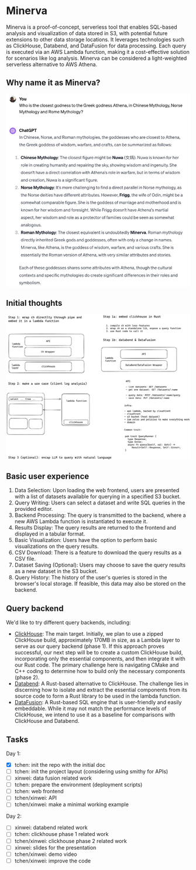 # Minerva

Minerva is a proof-of-concept, serverless tool that enables SQL-based analysis and visualization of data stored in S3, with potential future extensions to other data storage locations. It leverages technologies such as ClickHouse, Databend, and DataFusion for data processing. Each query is executed via an AWS Lambda function, making it a cost-effective solution for scenarios like log analysis. Minerva can be considered a light-weighted serverless alternative to AWS Athena.

## Why name it as Minerva?

![](./docs/images/why-minerva.jpg)

## Initial thoughts

![](./docs/images/thoughts.jpg)

## Basic user experience

1. Data Selection: Upon loading the web frontend, users are presented with a list of datasets available for querying in a specified S3 bucket.
2. Query Writing: Users can select a dataset and write SQL queries in the provided editor.
3. Backend Processing: The query is transmitted to the backend, where a new AWS Lambda function is instantiated to execute it.
4. Results Display: The query results are returned to the frontend and displayed in a tabular format.
5. Basic Visualization: Users have the option to perform basic visualizations on the query results.
6. CSV Download: There is a feature to download the query results as a CSV file.
7. Dataset Saving (Optional): Users may choose to save the query results as a new dataset in the S3 bucket.
8. Query History: The history of the user's queries is stored in the browser's local storage. If feasible, this data may also be stored on the backend.

## Query backend

We'd like to try different query backends, including:

- [ClickHouse](https://github.com/ClickHouse/ClickHouse): The main target. Initially, we plan to use a zipped ClickHouse build, approximately 170MB in size, as a Lambda layer to serve as our query backend (phase 1). If this approach proves successful, our next step will be to create a custom ClickHouse build, incorporating only the essential components, and then integrate it with our Rust code. The primary challenge here is navigating CMake and C++ coding to determine how to build only the necessary components (phase 2).
- [Databend](https://github.com/datafuselabs/databend): A Rust-based alternative to ClickHouse. The challenge lies in discerning how to isolate and extract the essential components from its source code to form a Rust library to be used in the lambda function.
- [DataFusion](https://github.com/apache/arrow-datafusion): A Rust-based SQL engine that is user-friendly and easily embeddable. While it may not match the performance levels of ClickHouse, we intend to use it as a baseline for comparisons with ClickHouse and Databend.

## Tasks

Day 1:

- [x] tchen: init the repo with the initial doc
- [ ] tchen: init the project layout (considering using smithy for APIs)
- [ ] xinwei: data fusion related work
- [ ] tchen: prepare the environment (deployment scripts)
- [ ] tchen: web frontend
- [ ] tchen/xinwei: API
- [ ] tchen/xinwei: make a minimal working example

Day 2:

- [ ] xinwei: databend related work
- [ ] tchen: clickhouse phase 1 related work
- [ ] tchen/xinwei: clickhouse phase 2 related work
- [ ] xinwei: slides for the presentation
- [ ] tchen/xinwei: demo video
- [ ] tchen/xinwei: improve the code
